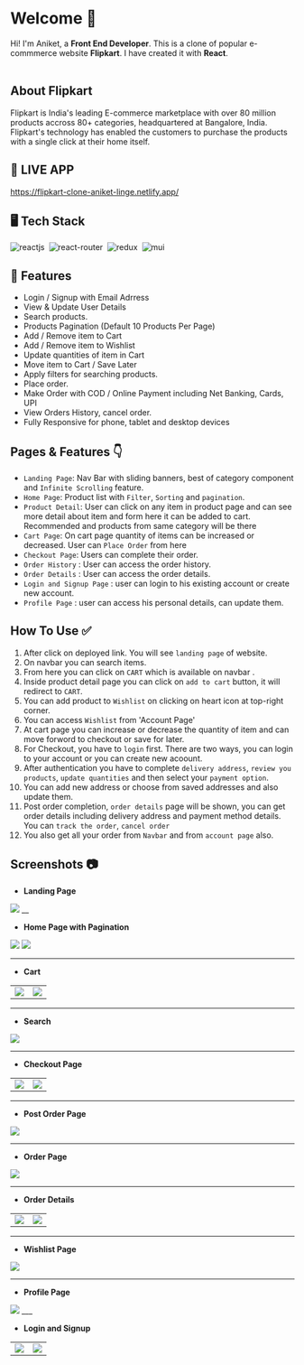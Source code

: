# Welcome 👋
Hi! I'm Aniket, a **Front End Developer**. This is a clone of popular e-commmerce website **Flipkart**.
I have created it with **React**.
<br>
<br>

## About Flipkart
Flipkart is India's leading E-commerce marketplace with over 80 million products accross 80+ categories, headquartered at Bangalore, India. Flipkart's technology has enabled the customers to purchase the products with a single click at their home itself.

## 🚀 LIVE APP
https://flipkart-clone-aniket-linge.netlify.app/

## 🖥️ Tech Stack
![reactjs](https://img.shields.io/badge/React-20232A?style=for-the-badge&logo=react&logoColor=61DAFB)&nbsp;
![react-router](https://img.shields.io/badge/React_Router-CA4245?style=for-the-badge&logo=react-router&logoColor=white)&nbsp;
![redux](https://img.shields.io/badge/Redux-593D88?style=for-the-badge&logo=redux&logoColor=white)&nbsp;
![mui](https://img.shields.io/badge/Material--UI-0081CB?style=for-the-badge&logo=material-ui&logoColor=white)&nbsp;

## 🚀 Features
- Login / Signup with Email Adrress
- View & Update User Details
- Search products.
- Products Pagination (Default 10 Products Per Page)
- Add / Remove item to Cart
- Add / Remove item to Wishlist
- Update quantities of item in Cart
- Move item to Cart / Save Later
- Apply filters for searching products.
- Place order.
- Make Order with COD / Online Payment including Net Banking, Cards, UPI
- View Orders History, cancel order.
- Fully Responsive for phone, tablet and desktop devices

## Pages & Features 👇
- `Landing Page`: Nav Bar with sliding banners, best of category component and `Infinite Scrolling` feature.
- `Home Page`: Product list with `Filter`, `Sorting` and `pagination`.
- `Product Detail`: User can click on any item in product page and can see more detail about item and form here it can be added to cart. Recommended and products from same category will be there
- `Cart Page`: On cart page quantity of items can be increased or decreased. User can `Place Order` from here
- `Checkout Page`: Users can complete their order.
- `Order History` : User can access the order history.
- `Order Details` : User can access the order details.
- `Login and Signup Page` : user can login to his existing account or create new account.
- `Profile Page` : user can access his personal details, can update them.

## How To Use ✅
1. After click on deployed link. You will see `landing page` of website.
2. On navbar you can search items. 
3. From here you can click on `CART` which is available on navbar .
4. Inside product detail page you can click on `add to cart` button, it will redirect to `CART`.
5. You can add product to `Wishlist` on clicking on heart icon at top-right corner.
6. You can access `Wishlist` from 'Account Page'
7. At cart page you can increase or decrease the quantity of item and can move forword to checkout or save for later.
8. For Checkout, you have to `login` first. There are two ways, you can login to your account or you can create new acoount.
9. After authentication you have to complete `delivery address`, `review you products`, `update quantities` and then select your `payment option`.
10. You can add new address or choose from saved addresses and also update them.
11. Post order completion, `order details` page will be shown, you can get order details including delivery address and payment method details. You can `track the order`, `cancel order`
12. You also get all your order from `Navbar` and from `account page` also.

## Screenshots :camera:
- **Landing Page**
<img src="/src/ReadmeImages/LandingPage.png" />
__

- **Home Page with Pagination**
<img src="/src/ReadmeImages/Homepage.png"/>
<img src="/src/ReadmeImages/HomePagination.png"/>

___

- **Cart**
<table>
    <tr>
        <td>
            <img src="/src/ReadmeImages/cart.png"/>
        </td>
        <td>
            <img src="/src/ReadmeImages/CartEmpty.png"/>
        </td>
    </tr>
</table>

___

- **Search**
<img src="/src/ReadmeImages/Search.png"/>

___

- **Checkout Page**
<table>
    <tr>
        <td>
            <img src="/src/ReadmeImages/CheckoutAddress.png"/>
        </td>
        <td>
            <img src="/src/ReadmeImages/Payment.png"/>
        </td>
    </tr>
</table>

___

- **Post Order Page**
<img src="/src/ReadmeImages/PostOrder.png"/>

___

- **Order Page**
<img src="/src/ReadmeImages/Orders2.png"/>

___

- **Order Details**
<table>
    <tr>
        <td>
            <img src="/src/ReadmeImages/OrderDetail.png"/>
        </td>
        <td>
            <img src="/src/ReadmeImages/CancelOrder.png"/>
        </td>
    </tr>
</table>

___

- **Wishlist Page**
<img src="/src/ReadmeImages/Wishlist.png"/>

___

- **Profile Page**
<img src="/src/ReadmeImages/UpdateProfile.png"/>
___

- **Login and Signup**
<table>
    <tr>
        <td>
            <img src="/src/ReadmeImages/Login.png"/>
        </td>
        <td>
            <img src="/src/ReadmeImages/Signup.png"/>
        </td>
    </tr>
</table>